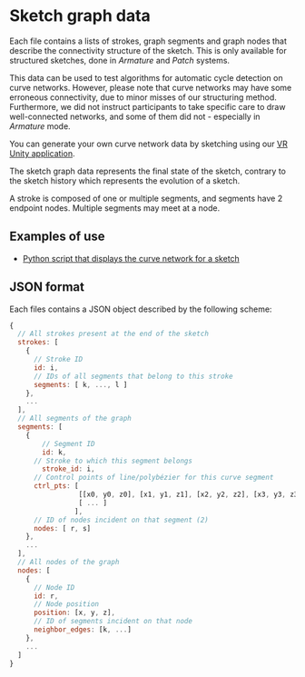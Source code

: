 # Sketch graph data

Each file contains a lists of strokes, graph segments and graph nodes that describe the connectivity structure of the sketch. This is only available for structured sketches, done in *Armature* and *Patch* systems.

This data can be used to test algorithms for automatic cycle detection on curve networks. However, please note that curve networks may have some erroneous connectivity, due to minor misses of our structuring method. Furthermore, we did not instruct participants to take specific care to draw well-connected networks, and some of them did not - especially in *Armature* mode.

You can generate your own curve network data by sketching using our [VR Unity application](https://gitlab.inria.fr/D3/cassie).

The sketch graph data represents the final state of the sketch, contrary to the sketch history which represents the evolution of a sketch.

A stroke is composed of one or multiple segments, and segments have 2 endpoint nodes. Multiple segments may meet at a node.

## Examples of use

* [Python script that displays the curve network for a sketch](../../scripts/example_sketch_graph.py)

## JSON format

Each files contains a JSON object described by the following scheme:

```js
{
  // All strokes present at the end of the sketch
  strokes: [
    {
      // Stroke ID
      id: i,
      // IDs of all segments that belong to this stroke
      segments: [ k, ..., l ]
    },
    ...
  ],
  // All segments of the graph
  segments: [
    {
    	// Segment ID
    	id: k,
      // Stroke to which this segment belongs
    	stroke_id: i,
      // Control points of line/polybézier for this curve segment
      ctrl_pts: [
                 [[x0, y0, z0], [x1, y1, z1], [x2, y2, z2], [x3, y3, z3]], // ctrl pts for 1 cubic bezier
                 [ ... ]
                ],
      // ID of nodes incident on that segment (2)
      nodes: [ r, s]
    },
    ...
  ],
  // All nodes of the graph
  nodes: [
    {
      // Node ID
      id: r,
      // Node position
      position: [x, y, z],
      // ID of segments incident on that node
      neighbor_edges: [k, ...]
    },
    ...
  ]
}
```

